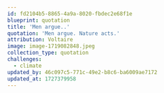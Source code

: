 ```yaml
---
id: fd2104b5-8865-4a9a-8020-fbdec2e68f1e
blueprint: quotation
title: 'Men argue..'
quotation: 'Men argue. Nature acts.'
attribution: Voltaire
image: image-1719082848.jpeg
collection_type: quotation
challenges:
  - climate
updated_by: 46c097c5-771c-49e2-b8c6-ba6009ae7172
updated_at: 1727379958
---
```

